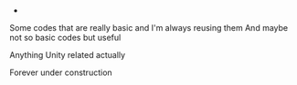 -
Some codes that are really basic and I'm always reusing them
And maybe not so basic codes but useful

Anything Unity related actually

Forever under construction

